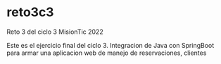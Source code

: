 # reto3c3
Reto 3 del ciclo 3 MisionTic 2022

Este es el ejercicio final del ciclo 3. Integracion de Java con SpringBoot para armar una aplicacion web de manejo de reservaciones, clientes
